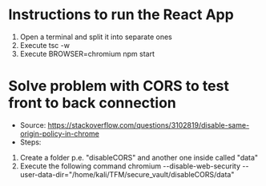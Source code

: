 # Instructions to run the React App
1. Open a terminal and split it into separate ones
2. Execute tsc -w
3. Execute BROWSER=chromium npm start

# Solve problem with CORS to test front to back connection
- Source: https://stackoverflow.com/questions/3102819/disable-same-origin-policy-in-chrome 
- Steps:
1. Create a folder p.e. "disableCORS" and another one inside called "data"
2. Execute the following command
	chromium --disable-web-security --user-data-dir="/home/kali/TFM/secure_vault/disableCORS/data"